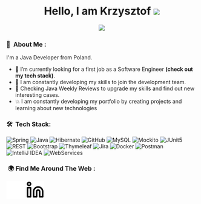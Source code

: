 <h1 align="center">Hello, I am Krzysztof <img src="https://media.giphy.com/media/hvRJCLFzcasrR4ia7z/giphy.gif" width="40"></h1>
<p align="center"><img src="https://cdn.dribbble.com/users/1292677/screenshots/6139167/media/fcf7fd0c619bb87706533079240915f3.gif" width="250"/></p>


### 👷 &nbsp;About Me :
I'm a Java Developer from Poland.
- 🔭  I’m currently looking for a first job as a Software Engineer **(check out my tech stack)**.
- 👀  I am constantly developing my skills to join the development team.
- 🥷  Checking Java Weekly ﻿Reviews to upgrade my skills and find out new interesting cases.
- 💥  I am constantly developing my portfolio by creating projects and learning about new technologies

### 🛠 &nbsp;Tech Stack:

![Spring](https://img.shields.io/badge/spring-%236DB33F.svg?style=for-the-badge&logo=spring&logoColor=white)
![Java](https://img.shields.io/badge/java-%23ED8B00.svg?style=for-the-badge&logo=java&logoColor=white)
![Hibernate](https://img.shields.io/badge/Hibernate-59666C?style=for-the-badge&logo=Hibernate&logoColor=white)
![GitHub](https://img.shields.io/badge/github-%23121011.svg?style=for-the-badge&logo=github&logoColor=white)
![MySQL](https://img.shields.io/badge/mysql-%2300f.svg?style=for-the-badge&logo=mysql&logoColor=white)
![Mockito](https://img.shields.io/badge/Mockito-%236DB33F.svg?style=for-the-badge&logo=spring&logoColor=%236DB33F)
![JUnit5](https://img.shields.io/badge/JUnit5-%2300f.svg?style=for-the-badge&logo=mysql&logoColor=%2300f)
![REST](https://img.shields.io/badge/REST-000000.svg?style=for-the-badge&logo=intellij-idea&logoColor=black)
![Bootstrap](https://img.shields.io/badge/bootstrap-%238511FA.svg?style=for-the-badge&logo=bootstrap&logoColor=white)
![Thymeleaf](https://img.shields.io/badge/Thymeleaf-%23005C0F.svg?style=for-the-badge&logo=Thymeleaf&logoColor=white)
![Jira](https://img.shields.io/badge/jira-%230A0FFF.svg?style=for-the-badge&logo=jira&logoColor=white)
![Docker](https://img.shields.io/badge/docker-%230db7ed.svg?style=for-the-badge&logo=docker&logoColor=white)
![Postman](https://img.shields.io/badge/Postman-FF6C37?style=for-the-badge&logo=postman&logoColor=white)
![IntelliJ IDEA](https://img.shields.io/badge/IntelliJIDEA-000000.svg?style=for-the-badge&logo=intellij-idea&logoColor=white)
![WebServices](https://img.shields.io/badge/WebServices-000000.svg?style=for-the-badge&logo=intellij-idea&logoColor=black)
### &nbsp;🌍 Find Me Around The Web :
[![website](https://github.com/codeSTACKr/codeSTACKr/blob/master/img/linkedin-dark.svg)](https://www.linkedin.com/in/krzysztof-bledzki/#gh-dark-mode-only)
[![website](https://github.com/codeSTACKr/codeSTACKr/blob/master/img/linkedin-light.svg)](https://www.linkedin.com/in/krzysztof-bledzki/#gh-light-mode-only)
### &nbsp;
<div align="center">
<!-- <a href="https://git.io/streak-stats">
  <img  height="180em" src="https://github-readme-stats.vercel.app/api/top-langs/?username=kbledzki&layout=compact&theme=nord&hide_border=true&langs_count=8"/>
</a>
[![GitHub Streak](https://streak-stats.demolab.com/?user=kbledzki)](https://git.io/streak-stats) -->

<p align="center"><img src="https://komarev.com/ghpvc/?username=kbledzki&style=flat-square&color=blue" alt=""></p>
